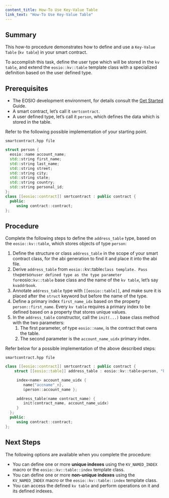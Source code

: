 ```yaml
---
content_title: How-To Use Key-Value Table
link_text: "How-To Use Key-Value Table"
---
```


## Summary

This how-to procedure demonstrates how to define and use a `Key-Value Table` (`kv table`) in your smart contract.

To accomplish this task, define the user type which will be stored in the `kv table`, and extend the `eosio::kv::table` template class with a specialized definition based on the user defined type.

## Prerequisites

* The EOSIO development environment, for details consult the [Get Started](https://developers.eos.io/welcome/latest/getting-started/development-environment/introduction) Guide.
* A smart contract, let’s call it `smrtcontract`.
* A user defined type, let’s call it `person`, which defines the data which is stored in the table.

Refer to the following possible implementation of your starting point.

`smartcontract.hpp file`

```cpp
struct person {
  eosio::name account_name;
  std::string first_name;
  std::string last_name;
  std::string street;
  std::string city;
  std::string state;
  std::string country;
  std::string personal_id;
};
class [[eosio::contract]] smrtcontract : public contract {
  public:
     using contract::contract;
};
```

## Procedure

Complete the following steps to define the `address_table` type, based on the `eosio::kv::table`, which stores objects of type `person`:

1. Define the structure or class `address_table` in the scope of your smart contract class, for the abi generation to find it and place it into the abi file.
2. Derive `address_table` from `eosio::`kv::table` class template. Pass the `person` user defined type as the type parameter for `eosio::`kv::table` base class and the name of the `kv table`, let’s say `kvaddrbook`.
3. Annotate `address_table` type with `[[eosio::table]]`, and make sure it is placed after the `struct` keyword but before the name of the type.
4. Define a primary index `first_name_idx` based on the property `person::first_name`. Every `kv table` requires a primary index to be defined based on a property that stores unique values.
5. In the `address_table` constructor, call the `init(...)` base class method with the two parameters:
    1. The first parameter, of type `eosio::name`, is the contract that owns the table.
    2. The second parameter is the `account_name_uidx` primary index.

Refer below for a possible implementation of the above described steps:

`smartcontract.hpp file`

```cpp
class [[eosio::contract]] smrtcontract : public contract {
    struct [[eosio::table]] address_table : eosio::kv::table<person, "kvaddrbook"_n> {

     index<name> account_name_uidx {
        name{"accname"_n},
        &person::account_name };

     address_table(name contract_name) {
        init(contract_name, account_name_uidx)
     }
  };
  public:
     using contract::contract;
};
```

## Next Steps

The following options are available when you complete the procedure:

* You can define one or more **unique indexes** using the `KV_NAMED_INDEX` macro or the `eosio::kv::table::index` template class.
* You can define one or more **non-unique indexes** using the `KV_NAMED_INDEX` macro or the `eosio::kv::table::index` template class.
* You can access the defined `kv table` and perform operations on it and its defined indexes.
